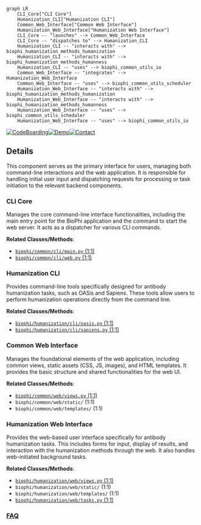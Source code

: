 ```mermaid
graph LR
    CLI_Core["CLI Core"]
    Humanization_CLI["Humanization CLI"]
    Common_Web_Interface["Common Web Interface"]
    Humanization_Web_Interface["Humanization Web Interface"]
    CLI_Core -- "launches" --> Common_Web_Interface
    CLI_Core -- "dispatches to" --> Humanization_CLI
    Humanization_CLI -- "interacts with" --> biophi_humanization_methods_humanization
    Humanization_CLI -- "interacts with" --> biophi_humanization_methods_humanness
    Humanization_CLI -- "uses" --> biophi_common_utils_io
    Common_Web_Interface -- "integrates" --> Humanization_Web_Interface
    Common_Web_Interface -- "uses" --> biophi_common_utils_scheduler
    Humanization_Web_Interface -- "interacts with" --> biophi_humanization_methods_humanization
    Humanization_Web_Interface -- "interacts with" --> biophi_humanization_methods_humanness
    Humanization_Web_Interface -- "uses" --> biophi_common_utils_scheduler
    Humanization_Web_Interface -- "uses" --> biophi_common_utils_io
```

[![CodeBoarding](https://img.shields.io/badge/Generated%20by-CodeBoarding-9cf?style=flat-square)](https://github.com/CodeBoarding/GeneratedOnBoardings)[![Demo](https://img.shields.io/badge/Try%20our-Demo-blue?style=flat-square)](https://www.codeboarding.org/demo)[![Contact](https://img.shields.io/badge/Contact%20us%20-%20contact@codeboarding.org-lightgrey?style=flat-square)](mailto:contact@codeboarding.org)

## Details

This component serves as the primary interface for users, managing both command-line interactions and the web application. It is responsible for handling initial user input and dispatching requests for processing or task initiation to the relevant backend components.

### CLI Core
Manages the core command-line interface functionalities, including the main entry point for the BioPhi application and the command to start the web server. It acts as a dispatcher for various CLI commands.


**Related Classes/Methods**:

- <a href="https://github.com/Merck/BioPhi/biophi/common/cli/main.py#L1-L1" target="_blank" rel="noopener noreferrer">`biophi/common/cli/main.py` (1:1)</a>
- <a href="https://github.com/Merck/BioPhi/biophi/common/cli/web.py#L1-L1" target="_blank" rel="noopener noreferrer">`biophi/common/cli/web.py` (1:1)</a>


### Humanization CLI
Provides command-line tools specifically designed for antibody humanization tasks, such as OASis and Sapiens. These tools allow users to perform humanization operations directly from the command line.


**Related Classes/Methods**:

- <a href="https://github.com/Merck/BioPhi/biophi/humanization/cli/oasis.py#L1-L1" target="_blank" rel="noopener noreferrer">`biophi/humanization/cli/oasis.py` (1:1)</a>
- <a href="https://github.com/Merck/BioPhi/biophi/humanization/cli/sapiens.py#L1-L1" target="_blank" rel="noopener noreferrer">`biophi/humanization/cli/sapiens.py` (1:1)</a>


### Common Web Interface
Manages the foundational elements of the web application, including common views, static assets (CSS, JS, images), and HTML templates. It provides the basic structure and shared functionalities for the web UI.


**Related Classes/Methods**:

- <a href="https://github.com/Merck/BioPhi/biophi/common/web/views.py#L1-L1" target="_blank" rel="noopener noreferrer">`biophi/common/web/views.py` (1:1)</a>
- `biophi/common/web/static/` (1:1)
- `biophi/common/web/templates/` (1:1)


### Humanization Web Interface
Provides the web-based user interface specifically for antibody humanization tasks. This includes forms for input, display of results, and interaction with the humanization methods through the web. It also handles web-initiated background tasks.


**Related Classes/Methods**:

- <a href="https://github.com/Merck/BioPhi/biophi/humanization/web/views.py#L1-L1" target="_blank" rel="noopener noreferrer">`biophi/humanization/web/views.py` (1:1)</a>
- `biophi/humanization/web/static/` (1:1)
- `biophi/humanization/web/templates/` (1:1)
- <a href="https://github.com/Merck/BioPhi/biophi/humanization/web/tasks.py#L1-L1" target="_blank" rel="noopener noreferrer">`biophi/humanization/web/tasks.py` (1:1)</a>




### [FAQ](https://github.com/CodeBoarding/GeneratedOnBoardings/tree/main?tab=readme-ov-file#faq)